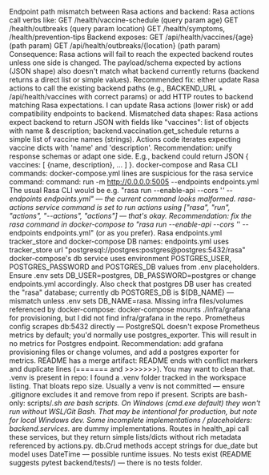 Endpoint path mismatch between Rasa actions and backend:
Rasa actions call verbs like:
GET /health/vaccine-schedule (query param age)
GET /health/outbreaks (query param location)
GET /health/symptoms, /health/prevention-tips
Backend exposes:
GET /api/health/vaccines/{age} (path param)
GET /api/health/outbreaks/{location} (path param)
Consequence: Rasa actions will fail to reach the expected backend routes unless one side is changed. The payload/schema expected by actions (JSON shape) also doesn't match what backend currently returns (backend returns a direct list or simple values).
Recommended fix: either update Rasa actions to call the existing backend paths (e.g., BACKEND_URL + /api/health/vaccines with correct params) or add HTTP routes to backend matching Rasa expectations. I can update Rasa actions (lower risk) or add compatibility endpoints to backend.
Mismatched data shapes:
Rasa actions expect backend to return JSON with fields like "vaccines": list of objects with name & description; backend.vaccination.get_schedule returns a simple list of vaccine names (strings).
Actions code iterates expecting vaccine dicts with 'name' and 'description'.
Recommendation: unify response schemas or adapt one side. E.g., backend could return JSON { vaccines: [ {name, description}, ... ] }.
docker-compose and Rasa CLI commands:
docker-compose.yml lines are suspicious for the rasa service command:
command: run -m http://0.0.0.0:5005 --endpoints endpoints.yml
The usual Rasa CLI would be e.g. "rasa run --enable-api --cors '*' --endpoints endpoints.yml" — the current command looks malformed.
rasa-actions service command is set to run actions using ["rasa", "run", "actions", "--actions", "actions"] — that's okay.
Recommendation: fix the rasa command in docker-compose to "rasa run --enable-api --cors '*' --endpoints endpoints.yml" (or as you prefer).
Rasa endpoints.yml tracker_store and docker-compose DB names:
endpoints.yml uses tracker_store url "postgresql://postgres:postgres@postgres:5432/rasa"
docker-compose's db service uses environment POSTGRES_USER, POSTGRES_PASSWORD and POSTGRES_DB values from .env placeholders. Ensure .env sets DB_USER=postgres, DB_PASSWORD=postgres or change endpoints.yml accordingly.
Also check that postgres DB user has created the "rasa" database; currently db POSTGRES_DB is ${DB_NAME} — mismatch unless .env sets DB_NAME=rasa.
Missing infra files/volumes referenced by docker-compose:
docker-compose mounts ./infra/grafana for provisioning, but I did not find infra/grafana in the repo.
Prometheus config scrapes db:5432 directly — PostgreSQL doesn't expose Prometheus metrics by default; you'd normally use postgres_exporter. This will result in no metrics for Postgres endpoint.
Recommendation: add grafana provisioning files or change volumes, and add a postgres exporter for metrics.
README has a merge artifact:
README ends with conflict markers and duplicate lines (======= and >>>>>>>). You may want to clean that.
.venv is present in repo:
I found a .venv folder tracked in the workspace listing. That bloats repo size. Usually a venv is not committed — ensure .gitignore excludes it and remove from repo if present.
Scripts are bash-only:
scripts/*.sh are bash scripts. On Windows (cmd.exe default) they won't run without WSL/Git Bash. That may be intentional for production, but note for local Windows dev.
Some incomplete implementations / placeholders:
backend.services.* are dummy implementations. Routes in health_api call these services, but they return simple lists/dicts without rich metadata referenced by actions.py.
db.Crud methods accept strings for due_date but model uses DateTime — possible runtime issues.
No tests exist (README suggests pytest backend/tests/) — there is no tests folder.